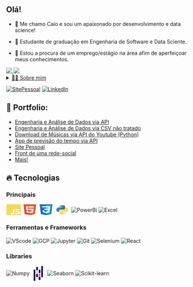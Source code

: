## Olá!

<!-- Presentation -->
- 👋 Me chamo Caio e sou um apaixonado por desenvolvimento e data science!<br />

- 🌱 Estudante de graduação em Engenharia de Software e Data Sciente.

- 🔭 Estou a procura de um emprego/estágio na área afim de aperfeiçoar meus conhecimentos.

<div>
  <a href="https://github.com/C41m">
  <img height="180em" src="https://github-readme-stats.vercel.app/api?username=C41m&theme=vue-dark&show_icons=true&hide_border=true&count_private=true">
  <img height="180em" src="https://github-readme-stats.vercel.app/api/top-langs/?username=C41m&theme=vue-dark&show_icons=true&hide_border=true&layout=compact">
</div>



<!-- Dropdown -->
<details>
  <summary>👨‍💻 Sobre mim</summary>

  - 💬 Tenho 31 anos, já trabalho com Data Science e desenvolvimento de automações como freelancer, tenho fortes conhecimentos em Python, SQL, GCP, GitHub, PowerBI e Excel, e atualmente estudando além de Javascript, HTML e CSS, também incluo os principais frameworks do mercado React e Angular.

  - ⚡ Adoro aprender novas tecnologias e sonho em trabalhar com engenharia de dados ou front-end. Gosto de esportes coletivos e ao ar livre!
</details>

<!-- Links -->
[![SitePessoal](https://img.shields.io/badge/Site-grey?style=for-the-badge&logo=windowsterminal&logoColor=white)](https://caiofernando-portfolio.netlify.app/)
[![LinkedIn](https://img.shields.io/badge/LinkedIn-0077B5?style=for-the-badge&logo=linkedin&logoColor=white)](https://www.linkedin.com/in/caiofernandobs/)


<!-- Portfolio -->
## 📂 Portfolio:
- [Engenharia e Análise de Dados via API](https://github.com/C41m/Pokemon_Survivors)
- [Engenharia e Análise de Dados via CSV não tratado](https://github.com/C41m/ifood)
- [Download de Músicas via API do Youtube (Python)](https://github.com/C41m/youtube_downloader)
- [App de previsão do tempo via API](https://github.com/C41m/js_WeatherApp)
- [Site Pessoal](https://github.com/C41m/site_portfolio)
- [Front de uma rede-social](https://github.com/C41m/node_social_media)
- [Mais!](https://github.com/C41m?tab=repositories)

<!-- GIF -->
<!-- <p align="left">
  <img align="center" src="https://github.com/VariableBee/VariableBee/assets/77739311/4e9f41af-6b57-49a7-b15a-74322e96b4d7" alt="Imagem">
</p> -->

## 🔥 Tecnologias
<!-- Skills: Programming Languages -->
  <div style="flex-basis: 48%;">
    <h3>Principais</h3>
    <img align="center" alt="Js" height="30" width="40" src="https://raw.githubusercontent.com/devicons/devicon/master/icons/javascript/javascript-plain.svg">
    <img align="center" alt="HTML" height="30" width="40" src="https://raw.githubusercontent.com/devicons/devicon/master/icons/html5/html5-original.svg">
    <img align="center" alt="CSS" height="30" width="40" src="https://raw.githubusercontent.com/devicons/devicon/master/icons/css3/css3-original.svg">
    <img align="center" alt="Python" height="30" width="40" src="https://raw.githubusercontent.com/devicons/devicon/master/icons/python/python-original.svg">
    <img align="center" alt="PowerBi" height="30" width="40" src="https://github.com/microsoft/PowerBI-Icons/blob/main/SVG/Power-BI.svg">
    <img align="center" alt="Excel" height="30" width="40" src="https://symbols.getvecta.com/stencil_33/1_microsoft-excel.eac09ad205.svg">
  </div>
  
  <!-- Skills: Tools & Frameworks -->
  <div style="flex-basis: 48%;">
    <h3>Ferramentas e Frameworks</h3>
    <img align="center" alt="VScode" height="30" width="40" src="https://cdn.jsdelivr.net/gh/devicons/devicon/icons/vscode/vscode-original.svg">
    <img align="center" alt="GCP" height="30" width="40" src="https://symbols.getvecta.com/stencil_3/1_google-cloud-platform.6c162963fd.svg">
    <img align="center" alt="Jupyter" height="30" width="40" src="https://cdn.jsdelivr.net/gh/devicons/devicon/icons/jupyter/jupyter-original.svg">
    <img align="center" alt="Git" height="30" width="40" src="https://cdn.jsdelivr.net/gh/devicons/devicon/icons/git/git-original.svg">
    <img align="center" alt="Selenium" height="30" width="40" src="https://cdn.jsdelivr.net/gh/devicons/devicon@latest/icons/selenium/selenium-original.svg">
    <img align="center" alt="React" height="30" width="40" src="https://cdn.jsdelivr.net/gh/devicons/devicon@latest/icons/react/react-original.svg">    
  </div>
  
  <!-- Skills: Libraries -->
  <div style="flex-basis: 48%;">
    <h3>Libraries</h3>
    <img align="center" alt="Numpy" height="30" width="40" src="https://cdn.jsdelivr.net/gh/devicons/devicon/icons/numpy/numpy-original.svg">
    <img align="center" alt="Pandas" src="https://raw.githubusercontent.com/devicons/devicon/2ae2a900d2f041da66e950e4d48052658d850630/icons/pandas/pandas-original.svg" alt="pandas" width="40" height="40"/>
    <img align="center" alt="Seaborn" src="https://seaborn.pydata.org/_images/logo-mark-lightbg.svg" alt="seaborn" width="40" height="40"/>
    <img align="center" alt="Scikit-learn" src="https://upload.wikimedia.org/wikipedia/commons/0/05/Scikit_learn_logo_small.svg" alt="scikit_learn" width="40" height="40"/>
  </div>
